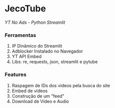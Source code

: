 # JecoTube

_YT No Ads - Python Streamlit_

### Ferramentas

1. IP Dinâmico do Streamlit
2. Adblocker Instalado no Navegador
3. YT API Embed
4. Libs: re, requests, json, streamlit e pytube

### Features

1. Raspagem de IDs dos vídeos pela busca do site
2. Embed de vídeos
3. Construção de um "feed"
4. Download de Vídeo e Audio
